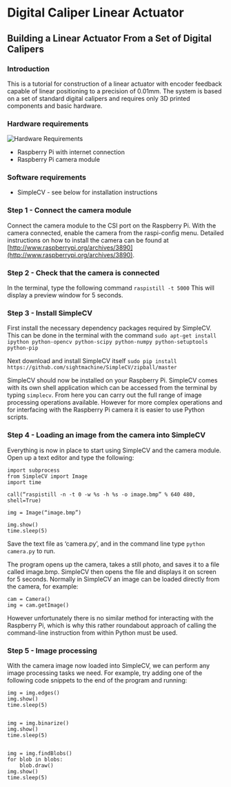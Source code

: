 
# Digital Caliper Linear Actuator


## Building a Linear Actuator From a Set of Digital Calipers

### Introduction
This is a tutorial for construction of a linear actuator with encoder feedback capable of linear positioning to a precision of 0.01mm. The system is based on a set of standard digital calipers and requires only 3D printed components and basic hardware. 

### Hardware requirements
![Hardware Requirements](/images/hardwareRequirements.png)
* Raspberry Pi with internet connection
* Raspberry Pi camera module

### Software requirements
* SimpleCV - see below for installation instructions


### Step 1 - Connect the camera module  
Connect the camera module to the CSI port on the Raspberry Pi. With the camera connected, enable the camera from the raspi-config menu. Detailed instructions on how to install the camera can be found at [http://www.raspberrypi.org/archives/3890](http://www.raspberrypi.org/archives/3890).

### Step 2 - Check that the camera is connected  
In the terminal, type the following command
`raspistill -t 5000`
This will display a preview window for 5 seconds.

### Step 3 - Install SimpleCV
First install the necessary dependency packages required by SimpleCV. This can be done in the terminal with the command 
`sudo apt-get install ipython python-opencv python-scipy python-numpy python-setuptools python-pip` 

Next download and install SimpleCV itself 
`sudo pip install https://github.com/sightmachine/SimpleCV/zipball/master` 
 
SimpleCV should now be installed on your Raspberry Pi. SimpleCV comes with its own shell application which can be accessed from the terminal by typing `simplecv`. From here you can carry out the full range of image processing operations available. However for more complex operations and for interfacing with the Raspberry Pi camera it is easier to use Python scripts.

### Step 4 - Loading an image from the camera into SimpleCV  
Everything is now in place to start using SimpleCV and the camera module. Open up a text editor and type the following: 
 
    import subprocess
    from SimpleCV import Image
    import time

    call(“raspistill -n -t 0 -w %s -h %s -o image.bmp” % 640 480, shell=True)

    img = Image(“image.bmp”)

    img.show()
    time.sleep(5)

Save the text file as ‘camera.py’, and in the command line type `python camera.py` to run.

The program opens up the camera, takes a still photo, and saves it to a file called image.bmp. SimpleCV then opens the file and displays it on screen for 5 seconds. Normally in SimpleCV an image can be loaded directly from the camera, for example:
 
    cam = Camera()
    img = cam.getImage()
  
However unfortunately there is no similar method for interacting with the Raspberry Pi, which is why this rather roundabout approach of calling the command-line instruction from within Python must be used.

### Step 5 - Image processing  
With the camera image now loaded into SimpleCV, we can perform any image processing tasks we need. For example, try adding one of the following code snippets to the end of the program and running: 
 
    img = img.edges()
    img.show()
    time.sleep(5)


    img = img.binarize()
    img.show()
    time.sleep(5) 


    img = img.findBlobs()
    for blob in blobs:
        blob.draw()  
    img.show()
    time.sleep(5) 



